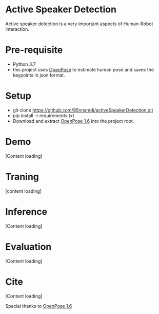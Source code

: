 
# Active Speaker Detection
Active speaker detection is a very important aspects of Human-Robot interaction. 

# Pre-requisite
- Python 3.7
- this project uses [OpenPose](https://github.com/CMU-Perceptual-Computing-Lab/openpose) to estimate human pose and saves the keypoints in json format.

# Setup
- git clone https://github.com/85nnamdi/activeSpeakerDetection.git
- pip install -r requirements.txt
- Download and extract [OpenPose 1.6](https://github.com/CMU-Perceptual-Computing-Lab/openpose/releases/tag/v1.6.0) into the project root.

# Demo 
[Content loading]

# Traning 
[content loading]

# Inference
[Content loading]

# Evaluation
[Content loading]

# Cite
[Content loading]

Special thanks to [OpenPose 1.6](https://github.com/CMU-Perceptual-Computing-Lab/openpose/releases/tag/v1.6.0)


